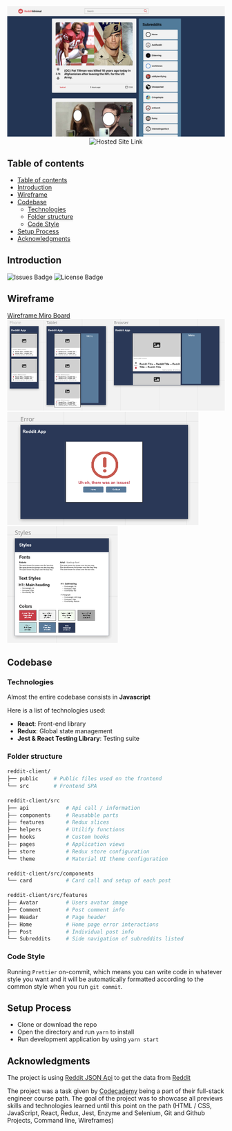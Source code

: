 <div align="center">

![Reddit-App Final][Reddit-App Final]
![Hosted Site Link]

</div>

## Table of contents

- [Table of contents](#table-of-contents)
- [Introduction](#introduction)
- [Wireframe](#wireframe)
- [Codebase](#codebase)
  - [Technologies](#technologies)
  - [Folder structure](#folder-structure)
  - [Code Style](#code-style)
- [Setup Process](#setup-process)
- [Acknowledgments](#acknowledgments)

## Introduction

![Issues Badge]
![License Badge]

## Wireframe

[Wireframe Miro Board] \
![Wireframe Image][Wireframe Image] \
![Error State][Error State]
![Styles][Styles]

## Codebase

### Technologies

Almost the entire codebase consists in **Javascript**

Here is a list of technologies used:

- **React**: Front-end library
- **Redux**: Global state management
- **Jest & React Testing Library**: Testing suite

### Folder structure

```sh
reddit-client/
├── public     # Public files used on the frontend
└── src        # Frontend SPA

reddit-client/src
├── api            # Api call / information
├── components     # Reusabble parts
├── features       # Redux slices
├── helpers        # Utilify functions
├── hooks          # Custom hooks
├── pages          # Application views
├── store          # Redux store configuration
└── theme          # Material UI theme configuration

reddit-client/src/components
└── card           # Card call and setup of each post

reddit-client/src/features
├── Avatar         # Users avatar image
├── Comment        # Post comment info
├── Headar         # Page header
├── Home           # Home page error interactions
├── Post           # Individual post info
└── Subreddits     # Side navigation of subreddits listed
```

### Code Style

Running `Prettier` on-commit, which means you can write code in whatever style
you want and it will be automatically formatted according to the common style
when you run `git commit`.

## Setup Process

- Clone or download the repo
- Open the directory and run `yarn` to install
- Run development application by using `yarn start`

## Acknowledgments

The project is using
[Reddit JSON Api](https://github.com/reddit-archive/reddit/wiki/JSON) to get the
data from [Reddit](https://www.reddit.com/)

The project was a task given by [Codecademy](https://www.codecademy.com) being a
part of their full-stack engineer course path. The goal of the project was to
showcase all previews skills and technologies learned until this point on the
path (HTML / CSS, JavaScript, React, Redux, Jest, Enzyme and Selenium, Git and
Github Projects, Command line, Wireframes)



[//]: # (Reference links)

  [Group Project Overview]: https://www.codecademy.com/paths/front-end-engineer-career-path/tracks/fecp-22-portfolio-project-reddit-client/modules/fecp-22-group-project-react-redux/informationals/fecp-22-group-project-react-redux

  [Codecademy Project Tasks]: https://www.codecademy.com/paths/front-end-engineer-career-path/tracks/fecp-22-portfolio-project-reddit-client/modules/wdcp-22-reddit-client/kanban_projects/reddit-client

  [Wireframe Image]: https://github.com/bwalshin/reddit-app/blob/main/images/wireframe.png "Wireframe Image"

  [Error State]: https://github.com/bwalshin/reddit-app/blob/main/images/error-state.png "Error State"

  [Styles]: https://github.com/bwalshin/reddit-app/blob/main/images/styles.png "Styles"

  [Reddit-App Final]: https://github.com/bwalshin/reddit-app/blob/main/images/reddit-app_final.png "Reddit-App Final"

  [Wireframe Miro Board]: https://miro.com/app/board/uXjVO8Y0A8w=/

  [Issues Badge]: https://img.shields.io/github/issues/bwalshin/reddit-app

  [License Badge]: https://img.shields.io/github/license/bwalshin/reddit-app

  [Hosted Site Link]: stellar-gnome-96814d.netlify.app